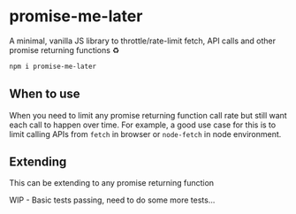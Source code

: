 # promise-me-later

A minimal, vanilla JS library to throttle/rate-limit fetch, API calls and other promise returning functions :recycle:

```bash
npm i promise-me-later
```

## When to use
When you need to limit any promise returning function call rate but still want each call to happen over time. For example, a good use case for this is to limit calling APIs from `fetch` in browser or `node-fetch` in node environment.

## Extending
This can be extending to any promise returning function

WIP - Basic tests passing, need to do some more tests...
